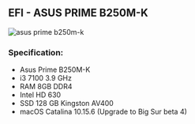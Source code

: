 ## EFI - ASUS PRIME B250M-K
![asus prime b250m-k](https://c1.neweggimages.com/ProductImage/13-132-948-V01.jpg)


### Specification:
 - Asus Prime B250M-K
 - i3 7100 3.9 GHz
 - RAM 8GB DDR4
 - Intel HD 630
 - SSD 128 GB Kingston AV400
 - macOS Catalina 10.15.6 (Upgrade to Big Sur beta 4)


